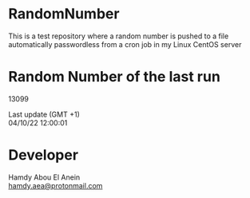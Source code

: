 # RandomNumber    
This is a test repository where a random number is pushed to a file automatically passwordless from a cron job in my Linux CentOS server    
# Random Number of the last run   
13099
      
Last update (GMT +1)    
04/10/22 12:00:01
# Developer    
Hamdy Abou El Anein   
hamdy.aea@protonmail.com
